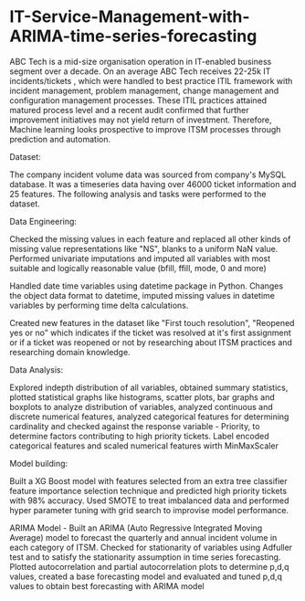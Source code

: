 # IT-Service-Management-with-ARIMA-time-series-forecasting

ABC Tech is a mid-size organisation operation in IT-enabled business segment over a decade. On an average ABC Tech receives 22-25k IT incidents/tickets , which were handled to best practice ITIL framework with incident management, problem management, change management and configuration management processes. These ITIL practices attained matured process level and a recent audit confirmed that further improvement initiatives may not yield return of investment. Therefore, Machine learning looks prospective to improve ITSM processes through prediction and automation.

Dataset: 

The company incident volume data was sourced from company's MySQL database. It was a timeseries data having over 46000 ticket information and 25 features. The following analysis and tasks were performed to the dataset.

Data Engineering:

Checked the missing values in each feature and replaced all other kinds of missing value representations like "NS", blanks to a uniform NaN value. Performed univariate imputations and imputed all variables with most suitable and logically reasonable value (bfill, ffill, mode, 0 and more)

Handled date time variables using datetime package in Python. Changes the object data format to datetime, imputed missing values in datetime variables by performing time delta calculations. 

Created new features in the dataset like "First touch resolution", "Reopened yes or no" which indicates if the ticket was resolved at it's first assignment or if a ticket was reopened or not by researching about ITSM practices and researching domain knowledge.

Data Analysis:

Explored indepth distribution of all variables, obtained summary statistics, plotted statistical graphs like histograms, scatter plots, bar graphs and boxplots to analyze distribution of variables, analyzed continuous and discrete numerical features, analyzed categorical features for determining cardinality and checked against the response variable - Priority, to determine factors contributing to high priority tickets. Label encoded categorical features and scaled numerical features wirth MinMaxScaler

Model building:

Built a XG Boost model with features selected from an extra tree classifier feature importance selection technique and predicted high priority tickets with 98% accuracy. Used SMOTE to treat imbalanced data and performed hyper parameter tuning with grid search to improvise model performance.

ARIMA Model - Built an ARIMA (Auto Regressive Integrated Moving Average) model to forecast the quarterly and annual incident volume in each category of ITSM. Checked for stationarity of variables using Adfuller test and to satisfy the stationarity assumption in time series forecasting. Plotted autocorrelation and partial autocorrelation plots to determine p,d,q values, created a base forecasting model and evaluated and tuned p,d,q values to obtain best forecasting with ARIMA model


